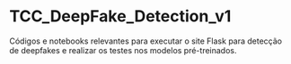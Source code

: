 # TCC_DeepFake_Detection_v1
Códigos e notebooks relevantes para executar o site Flask para detecção de deepfakes e realizar os testes nos modelos pré-treinados.

